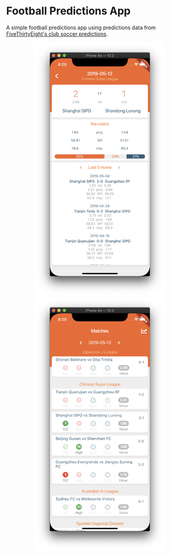 # Football Predictions App

A simple football predictions app using predictions data from [FiveThirtyEight's club soccer predictions](https://projects.fivethirtyeight.com/soccer-predictions/).

<p align="center">
  <img src="https://github.com/JordanADavies/PredictionsApp/blob/master/Screenshot.png" width="350" title="Home page" />
  <img src="https://github.com/JordanADavies/PredictionsApp/blob/master/Screenshot-1.png" width="350" title="Match details" />
</p>

